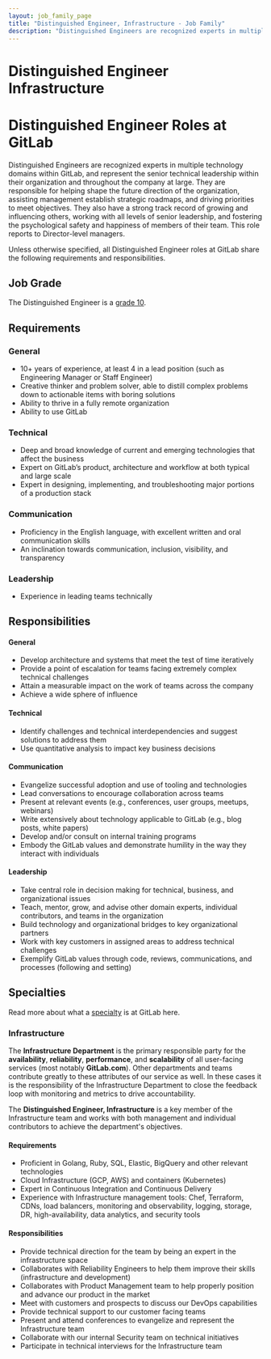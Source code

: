 ```yaml
---
layout: job_family_page
title: "Distinguished Engineer, Infrastructure - Job Family"
description: "Distinguished Engineers are recognized experts in multiple technology domains within GitLab, and represent the senior technical leadership within their organization and throughout the company at large."
---
```


# Distinguished Engineer Infrastructure

# Distinguished Engineer Roles at GitLab

Distinguished Engineers are recognized experts in multiple technology domains within GitLab, and represent the senior technical leadership within their organization and throughout the company at large. They are responsible for helping shape the future direction of the organization, assisting management establish strategic roadmaps, and driving priorities to meet objectives. They also have a strong track record of growing and influencing others, working with all levels of senior leadership, and fostering the psychological safety and happiness of members of their team. This role reports to Director-level managers.

Unless otherwise specified, all Distinguished Engineer roles at GitLab share the following requirements and responsibilities.

<a id="intermediate-requirements"></a>

## Job Grade

The Distinguished Engineer is a [grade 10](/handbook/total-rewards/compensation/compensation-calculator/#gitlab-job-grades).

## Requirements

### General

- 10+ years of experience, at least 4 in a lead position (such as Engineering Manager or Staff Engineer)
- Creative thinker and problem solver, able to distill complex problems down to actionable items with boring solutions
- Ability to thrive in a fully remote organization
- Ability to use GitLab

### Technical

- Deep and broad knowledge of current and emerging technologies that affect the business
- Expert on GitLab’s product, architecture and workflow at both typical and large scale
- Expert in designing, implementing, and troubleshooting major portions of a production stack

### Communication

- Proficiency in the English language, with excellent written and oral communication skills
- An inclination towards communication, inclusion, visibility, and transparency

### Leadership

- Experience in leading teams technically

## Responsibilities

#### General

- Develop architecture and systems that meet the test of time iteratively
- Provide a point of escalation for teams facing extremely complex technical challenges
- Attain a measurable impact on the work of teams across the company
- Achieve a wide sphere of influence

#### Technical

- Identify challenges and technical interdependencies and suggest solutions to address them
- Use quantitative analysis to impact key business decisions

#### Communication

- Evangelize successful adoption and use of tooling and technologies
- Lead conversations to encourage collaboration across teams
- Present at relevant events (e.g., conferences, user groups, meetups, webinars)
- Write extensively about technology applicable to GitLab (e.g., blog posts, white papers)
- Develop and/or consult on internal training programs
- Embody the GitLab values and demonstrate humility in the way they interact with individuals

#### Leadership

- Take central role in decision making for technical, business, and organizational issues
- Teach, mentor, grow, and advise other domain experts, individual contributors, and teams in the organization
- Build technology and organizational bridges to key organizational partners
- Work with key customers in assigned areas to address technical challenges
- Exemplify GitLab values through code, reviews, communications, and processes (following and setting)

## Specialties

Read more about what a [specialty](/handbook/hiring/vacancies/#definitions) is at GitLab here.

### Infrastructure

The **Infrastructure Department** is the primary responsible party for the **availability**, **reliability**, **performance**, and **scalability** of all user-facing services (most notably **GitLab.com**). Other departments and teams contribute greatly to these attributes of our service as well. In these cases it is the responsibility of the Infrastructure Department to close the feedback loop with monitoring and metrics to drive accountability.

The **Distinguished Engineer, Infrastructure** is a key member of the Infrastructure team and works with both management and individual contributors to achieve the department's objectives.

#### Requirements

* Proficient in Golang, Ruby, SQL, Elastic, BigQuery and other relevant technologies
* Cloud Infrastructure (GCP, AWS) and containers (Kubernetes)
* Expert in Continuous Integration and Continuous Delivery
* Experience with Infrastructure management tools: Chef, Terraform, CDNs, load balancers, monitoring and observability, logging, storage, DR, high-availability, data analytics, and security tools

#### Responsibilities

* Provide technical direction for the team by being an expert in the infrastructure space
* Collaborates with Reliability Engineers to help them improve their skills (infrastructure and development)
* Collaborates with Product Management team to help properly position and advance our product in the market
* Meet with customers and prospects to discuss our DevOps capabilities
* Provide technical support to our customer facing teams
* Present and attend conferences to evangelize and represent the Infrastructure team
* Collaborate with our internal Security team on technical initiatives
* Participate in technical interviews for the Infrastructure team
